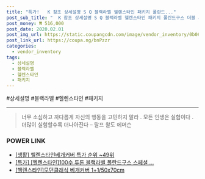```yaml
--- 
title: "특가!   K 참조 상세설명 S Q 블랙라벨 헬렌스타인 패키지 폴란드..." 
post_sub_title: "  K 참조 상세설명 S Q 블랙라벨 헬렌스타인 패키지 폴란드구스 더블 그라시아" 
post_money: ₩ 516,000 
post_date: 2020.02.01 
post_img_url: https://static.coupangcdn.com/image/vendor_inventory/0b06/e0a09c705cc619d5f5e824d6ed091d23f9c65f485fbe0a6aacfc946b8ee5.jpg 
post_link_url: https://coupa.ng/bnPzzr 
categories: 
  - vendor_inventory 
tags: 
  - 상세설명 
  - 블랙라벨 
  - 헬렌스타인 
  - 패키지 
--- 
```

  #상세설명 #블랙라벨 #헬렌스타인 #패키지 
<hr> 

> 너무 소심하고 까다롭게 자신의 행동을 고민하지 말라 . 모든 인생은 실험이다 . 더많이 실험할수록 더나아진다  – 랄프 왈도 에머슨 


### POWER LINK

* <a href="https://blog.naver.com/sakai111/221785407775" target="_blank"> [생활] 헬렌스타인베개커버 특가 순위 ~49위</a>
* <a href="https://blog.naver.com/santokki14/221792548797" target="_blank">[특가] [헬렌스타인]100수 투톤 블랙라벨 폴란드구스 스페셜 ...</a>
* <a href="https://blog.naver.com/santokki14/221785848484" target="_blank">[헬렌스타인]모던클래식 베개커버 1+1/50x70cm</a>
